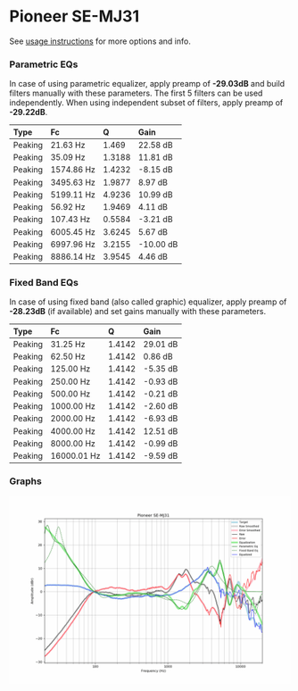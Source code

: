 # Pioneer SE-MJ31
See [usage instructions](https://github.com/jaakkopasanen/AutoEq#usage) for more options and info.

### Parametric EQs
In case of using parametric equalizer, apply preamp of **-29.03dB** and build filters manually
with these parameters. The first 5 filters can be used independently.
When using independent subset of filters, apply preamp of **-29.22dB**.

| Type    | Fc         |      Q | Gain      |
|:--------|:-----------|:-------|:----------|
| Peaking | 21.63 Hz   | 1.469  | 22.58 dB  |
| Peaking | 35.09 Hz   | 1.3188 | 11.81 dB  |
| Peaking | 1574.86 Hz | 1.4232 | -8.15 dB  |
| Peaking | 3495.63 Hz | 1.9877 | 8.97 dB   |
| Peaking | 5199.11 Hz | 4.9236 | 10.99 dB  |
| Peaking | 56.92 Hz   | 1.9469 | 4.11 dB   |
| Peaking | 107.43 Hz  | 0.5584 | -3.21 dB  |
| Peaking | 6005.45 Hz | 3.6245 | 5.67 dB   |
| Peaking | 6997.96 Hz | 3.2155 | -10.00 dB |
| Peaking | 8886.14 Hz | 3.9545 | 4.46 dB   |

### Fixed Band EQs
In case of using fixed band (also called graphic) equalizer, apply preamp of **-28.23dB**
(if available) and set gains manually with these parameters.

| Type    | Fc          |      Q | Gain     |
|:--------|:------------|:-------|:---------|
| Peaking | 31.25 Hz    | 1.4142 | 29.01 dB |
| Peaking | 62.50 Hz    | 1.4142 | 0.86 dB  |
| Peaking | 125.00 Hz   | 1.4142 | -5.35 dB |
| Peaking | 250.00 Hz   | 1.4142 | -0.93 dB |
| Peaking | 500.00 Hz   | 1.4142 | -0.21 dB |
| Peaking | 1000.00 Hz  | 1.4142 | -2.60 dB |
| Peaking | 2000.00 Hz  | 1.4142 | -6.93 dB |
| Peaking | 4000.00 Hz  | 1.4142 | 12.51 dB |
| Peaking | 8000.00 Hz  | 1.4142 | -0.99 dB |
| Peaking | 16000.01 Hz | 1.4142 | -9.59 dB |

### Graphs
![](./Pioneer%20SE-MJ31.png)